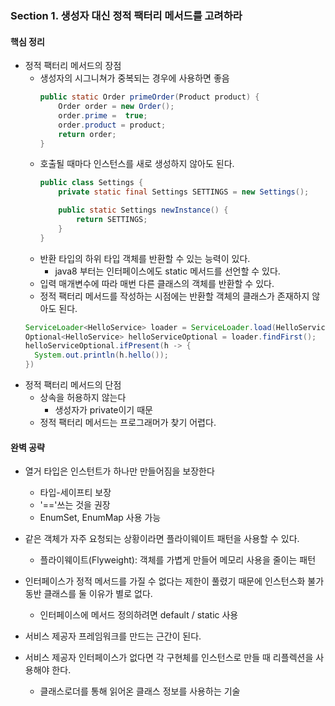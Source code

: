 ### Section 1. 생성자 대신 정적 팩터리 메서드를 고려하라
#### 핵심 정리
- 정적 팩터리 메서드의 장점
  - 생성자의 시그니쳐가 중복되는 경우에 사용하면 좋음 
    ```java 
    public static Order primeOrder(Product product) {
        Order order = new Order();
        order.prime =  true;
        order.product = product;
        return order;
    }
    ```
  - 호출될 때마다 인스턴스를 새로 생성하지 않아도 된다.
    ```java
    public class Settings {
        private static final Settings SETTINGS = new Settings();
    
        public static Settings newInstance() {
            return SETTINGS;
        }
    }
    ```
  - 반환 타입의 하위 타입 객체를 반환할 수 있는 능력이 있다.
    - java8 부터는 인터페이스에도 static 메서드를 선언할 수 있다.
  - 입력 매개변수에 따라 매번 다른 클래스의 객체를 반환할 수 있다.
  - 정적 팩터리 메서드를 작성하는 시점에는 반환할 객체의 클래스가 존재하지 않아도 된다.
  ```java
  ServiceLoader<HelloService> loader = ServiceLoader.load(HelloService.class);
  Optional<HelloService> helloServiceOptional = loader.findFirst();
  helloServiceOptional.ifPresent(h -> {
    System.out.println(h.hello());
  })  
  ```
- 정적 팩터리 메서드의 단점
  - 상속을 허용하지 않는다
    - 생성자가 private이기 때문 
  - 정적 팩터리 메서드는 프로그래머가 찾기 어렵다.


#### 완벽 공략
- 열거 타입은 인스턴트가 하나만 만들어짐을 보장한다
  - 타입-세이프티 보장 
  - '=='쓰는 것을 권장
  - EnumSet, EnumMap 사용 가능 

- 같은 객체가 자주 요청되는 상황이라면 플라이웨이트 패턴을 사용할 수 있다.
  - 플라이웨이트(Flyweight): 객체를 가볍게 만들어 메모리 사용을 줄이는 패턴

- 인터페이스가 정적 메서드를 가질 수 없다는 제한이 풀렸기 때문에 인스턴스화 불가 동반 클래스를 둘 이유가 별로 없다.
  - 인터페이스에 메서드 정의하려면 default / static 사용

- 서비스 제공자 프레임워크를 만드는 근간이 된다.

- 서비스 제공자 인터페이스가 없다면 각 구현체를 인스턴스로 만들 때 리플렉션을 사용해야 한다.
  - 클래스로더를 통해 읽어온 클래스 정보를 사용하는 기술